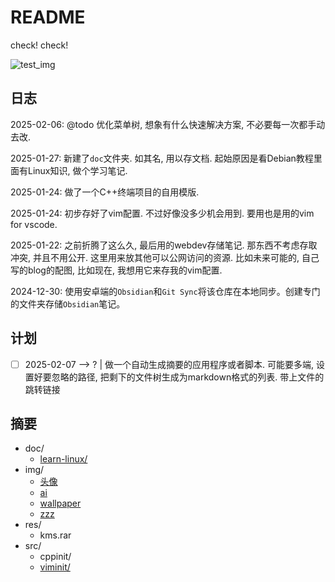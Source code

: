 # README

check! check!

![test_img](https://ker0123.github.io/res/img/zzz.jpg)

## 日志

2025-02-06: @todo 优化菜单树, 想象有什么快速解决方案, 不必要每一次都手动去改.

2025-01-27: 新建了`doc`文件夹. 如其名, 用以存文档. 起始原因是看Debian教程里面有Linux知识, 做个学习笔记.

2025-01-24: 做了一个C++终端项目的自用模版.

2025-01-24: 初步存好了vim配置. 不过好像没多少机会用到. 要用也是用的vim for vscode.

2025-01-22: 之前折腾了这么久, 最后用的webdev存储笔记. 那东西不考虑存取冲突, 并且不用公开. 这里用来放其他可以公网访问的资源. 比如未来可能的, 自己写的blog的配图, 比如现在, 我想用它来存我的vim配置.

2024-12-30: 使用安卓端的`Obsidian`和`Git Sync`将该仓库在本地同步。创建专门的文件夹存储`Obsidian`笔记。

## 计划

- [ ] 2025-02-07 --> ? | 做一个自动生成摘要的应用程序或者脚本. 可能要多端, 设置好要忽略的路径, 把剩下的文件树生成为markdown格式的列表. 带上文件的跳转链接

## 摘要

- doc/
  - [learn-linux/](/doc/learn-linux/learn-linux.md)
- img/
  - [头像](/img/头像.png)
  - [ai](/img/ai.jpg)
  - [wallpaper](/img/wallpaper.png)
  - [zzz](/img/zzz.jpg)
- res/
  - kms.rar
- src/
  - cppinit/
  - [viminit/](https://github.com/skywind3000/vim-init)
